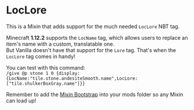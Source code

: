 # LocLore

This is a Mixin that adds support for the much needed `LocLore` NBT tag.  

Minecraft **1.12.2** supports the `LocName` tag, which allows users to replace an item's name with a custom, translatable one.  
But Vanilla doesn't have that support for the `Lore` tag. That's when the `LocLore` tag comes in handy!  

You can test with this command:  
`/give @p stone 1 0 {display:{LocName:"tile.stone.andesiteSmooth.name",LocLore:["tile.shulkerBoxGray.name"]}}`  

Remember to add the [Mixin Bootstrap](https://www.curseforge.com/minecraft/mc-mods/mixinbootstrap) into your mods folder so any Mixin can load up!

